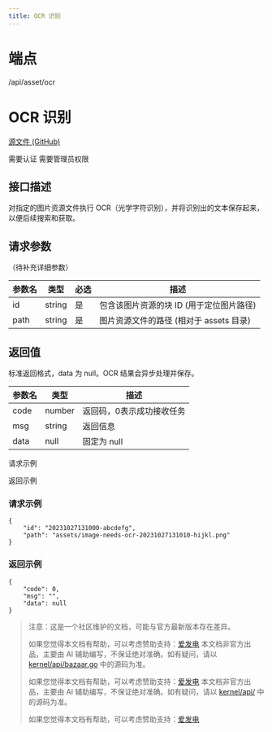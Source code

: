 ```yaml
---
title: OCR 识别
---
```

# 端点

/api/asset/ocr

# OCR 识别

[源文件 (GitHub)](https://github.com/siyuan-note/siyuan/blob/master/kernel/api/asset.go "查看源文件")

需要认证 需要管理员权限

## 接口描述

对指定的图片资源文件执行 OCR（光学字符识别），并将识别出的文本保存起来，以便后续搜索和获取。

## 请求参数

（待补充详细参数）

| 参数名 | 类型 | 必选 | 描述 |
| --- | --- | --- | --- |
| id | string | 是 | 包含该图片资源的块 ID (用于定位图片路径) |
| path | string | 是 | 图片资源文件的路径 (相对于 assets 目录) |

## 返回值

标准返回格式，data 为 null。OCR 结果会异步处理并保存。

| 参数名 | 类型 | 描述 |
| --- | --- | --- |
| code | number | 返回码，0表示成功接收任务 |
| msg | string | 返回信息 |
| data | null | 固定为 null |

请求示例

返回示例

### 请求示例

```
{
    "id": "20231027131000-abcdefg",
    "path": "assets/image-needs-ocr-20231027131010-hijkl.png"
}
```

### 返回示例

```
{
    "code": 0,
    "msg": "",
    "data": null
}
```

> 注意：这是一个社区维护的文档，可能与官方最新版本存在差异。
> 
> 如果您觉得本文档有帮助，可以考虑赞助支持：[爱发电](https://afdian.com/a/leolee9086?tab=feed)
> 本文档非官方出品，主要由 AI 辅助编写，不保证绝对准确。如有疑问，请以 [kernel/api/bazaar.go](https://github.com/siyuan-note/siyuan/blob/master/kernel/api/bazaar.go) 中的源码为准。
> 
> 如果您觉得本文档有帮助，可以考虑赞助支持：[爱发电](https://afdian.com/a/leolee9086?tab=feed)
> 本文档非官方出品，主要由 AI 辅助编写，不保证绝对准确。如有疑问，请以 [kernel/api/](https://github.com/siyuan-note/siyuan/blob/master/kernel/api/) 中的源码为准。
> 
> 如果您觉得本文档有帮助，可以考虑赞助支持：[爱发电](https://afdian.com/a/leolee9086?tab=feed)
